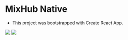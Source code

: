 # MixHub Native

- This project was bootstrapped with Create React App.

![](MixHub-pwa/images/5.png) ![](MixHub-pwa/images/10.png)
